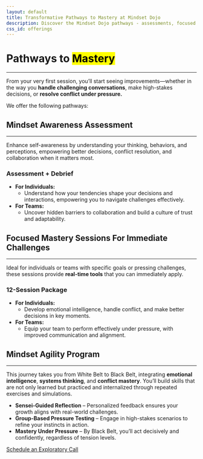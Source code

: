 ```yaml
---
layout: default
title: Transformative Pathways to Mastery at Mindset Dojo
description: Discover the Mindset Dojo pathways - assessments, focused mastery sessions, and the Mindset Evolution Mastery Program. Develop emotional intelligence, handle conflict, and align your decisions with purpose. Ideal for individuals and teams ready to grow.
css_id: offerings
---
```

<main aria-label="Content">
	<h1>Pathways to <mark>Mastery</mark></h1>
	<hr>
	<p>From your very first session, you’ll start seeing improvements—whether in the way you <strong>handle challenging conversations</strong>, make high-stakes decisions, or <strong>resolve conflict under pressure.</strong></p>
	<p>We offer the following pathways:</p>
	<section class="md-grid-2">
		<hgroup>
			<h2>Mindset Awareness Assessment</h2>
			<hr>
			<p>Enhance self-awareness by understanding your thinking, behaviors, and perceptions, empowering better decisions, conflict resolution, and collaboration when it matters most.</p>
			<h3>Assessment + Debrief</h3>
			<ul>
				<li>
					<strong>For Individuals:</strong>
					<ul>
						<li>Understand how your tendencies shape your decisions and interactions, empowering you to navigate challenges effectively.</li>
					</ul>
				</li>
				<li>
					<strong>For Teams:</strong>
					<ul>
						<li>Uncover hidden barriers to collaboration and build a culture of trust and adaptability.</li>
					</ul>
				</li>
			</ul>
		</hgroup>
		<hgroup>
			<h2>Focused Mastery Sessions For Immediate Challenges</h2>
			<hr>
			<p>Ideal for individuals or teams with specific goals or pressing challenges, these sessions provide&nbsp;<strong>real-time tools</strong>&nbsp;that you can immediately apply.</p>
			<h3>12-Session Package</h3>
			<ul>
				<li>
					<strong>For Individuals:</strong>
					<ul>
						<li>Develop emotional intelligence, handle conflict, and make better decisions in key moments.</li>
					</ul>
				</li>
				<li>
					<strong>For Teams:</strong>
					<ul>
						<li>Equip your team to perform effectively under pressure, with improved communication and alignment.</li>
					</ul>
				</li>
			</ul>
		</hgroup>
		<hgroup>
			<h2>Mindset Agility Program</h2>
			<hr>
			<p>This journey takes you from White Belt to Black Belt, integrating <strong>emotional intelligence</strong>, <strong>systems thinking</strong>, and <strong>conflict mastery</strong>. You’ll build skills that are not only learned but practiced and internalized through repeated exercises and simulations.</p>
			<ul>
				<li>
				<strong>Sensei-Guided Reflection</strong> – Personalized feedback ensures your growth aligns with real-world challenges.</li>
				<li>
				<strong>Group-Based Pressure Testing</strong> – Engage in high-stakes scenarios to refine your instincts in action.</li>
				<li>
				<strong>Mastery Under Pressure</strong> – By Black Belt, you’ll act decisively and confidently, regardless of tension levels.</li>
			</ul>
		</hgroup>
	</section>
	<a href="{{site.connect_url}}" target="_blank">Schedule an Exploratory Call</a>
</main>